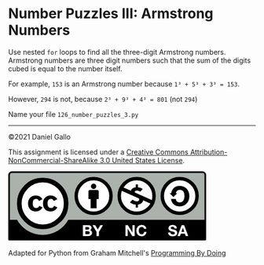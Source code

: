 # Number Puzzles III: Armstrong Numbers


Use nested `for` loops to find all the three-digit
Armstrong numbers. Armstrong numbers are three digit numbers such
that the sum of the digits cubed is equal to the number itself.

For example, `153` is an Armstrong number because
`1³ + 5³ + 3³ = 153`.


However, `294` is not, because `2³ + 9³ + 4³ = 801` (not `294`)

Name your file `126_number_puzzles_3.py`


---


©2021 Daniel Gallo


This assignment is licensed under a
[Creative Commons Attribution-NonCommercial-ShareAlike 3.0 United States License](https://creativecommons.org/licenses/by-nc-sa/3.0/us/deed.en_US).  

![Creative Commons License](images/by-nc-sa.png)





Adapted for Python from Graham Mitchell's [Programming By Doing](https://programmingbydoing.com/)
